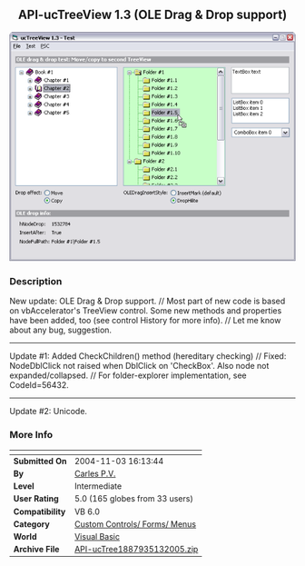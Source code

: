 ﻿<div align="center">

## API\-ucTreeView 1\.3 \(OLE Drag &amp; Drop support\)

<img src="PIC20041111438472880.gif">
</div>

### Description

New update: OLE Drag &amp; Drop support. // Most part of new code is based on vbAccelerator's TreeView control. Some new methods and properties have been added, too (see control History for more info). // Let me know about any bug, suggestion. 

----

Update #1: Added CheckChildren() method (hereditary checking) // Fixed: NodeDblClick not raised when DblClick on 'CheckBox'. Also node not expanded/collapsed. // For folder-explorer implementation, see CodeId=56432. 

----

Update #2: Unicode.
 
### More Info
 


<span>             |<span>
---                |---
**Submitted On**   |2004-11-03 16:13:44
**By**             |[Carles P\.V\.](https://github.com/Planet-Source-Code/PSCIndex/blob/master/ByAuthor/carles-p-v.md)
**Level**          |Intermediate
**User Rating**    |5.0 (165 globes from 33 users)
**Compatibility**  |VB 6\.0
**Category**       |[Custom Controls/ Forms/  Menus](https://github.com/Planet-Source-Code/PSCIndex/blob/master/ByCategory/custom-controls-forms-menus__1-4.md)
**World**          |[Visual Basic](https://github.com/Planet-Source-Code/PSCIndex/blob/master/ByWorld/visual-basic.md)
**Archive File**   |[API\-ucTree1887935132005\.zip](https://github.com/Planet-Source-Code/carles-p-v-api-uctreeview-1-3-ole-drag-amp-drop-support__1-57047/archive/master.zip)








